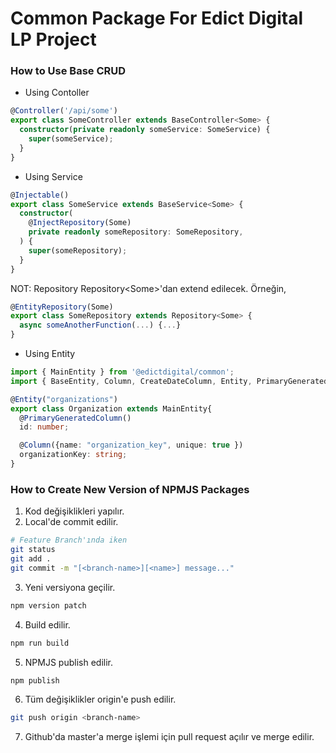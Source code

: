 <h1 id="common-package">Common Package For Edict Digital LP Project</h1>

<h3 id="how-to-use-base-crud">How to Use Base CRUD</h3>

- Using Contoller
```typescript
@Controller('/api/some')
export class SomeController extends BaseController<Some> {
  constructor(private readonly someService: SomeService) {
    super(someService);
  }
}
```

- Using Service
```typescript
@Injectable()
export class SomeService extends BaseService<Some> {
  constructor(
    @InjectRepository(Some)
    private readonly someRepository: SomeRepository,
  ) {
    super(someRepository);
  }
}
```

NOT: Repository Repository\<Some\>'dan extend edilecek. Örneğin,
```typescript
@EntityRepository(Some)
export class SomeRepository extends Repository<Some> {
  async someAnotherFunction(...) {...}
}
```

- Using Entity
```typescript
import { MainEntity } from '@edictdigital/common';
import { BaseEntity, Column, CreateDateColumn, Entity, PrimaryGeneratedColumn } from 'typeorm';

@Entity("organizations")
export class Organization extends MainEntity{
  @PrimaryGeneratedColumn()
  id: number;

  @Column({name: "organization_key", unique: true })
  organizationKey: string;
}
```

<h3 id="new-version">How to Create New Version of NPMJS Packages</h3>

1. Kod değişiklikleri yapılır.
2. Local'de commit edilir.

```bash
# Feature Branch'ında iken
git status
git add .
git commit -m "[<branch-name>][<name>] message..."
```

3. Yeni versiyona geçilir.
```bash
npm version patch
```

4. Build edilir.
```bash
npm run build
```

5. NPMJS publish edilir.
```bash
npm publish
```

6. Tüm değişiklikler origin'e push edilir.
```bash
git push origin <branch-name>
```

7. Github'da master'a merge işlemi için pull request açılır ve merge edilir.
